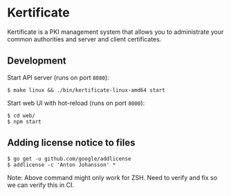 # Kertificate

Kertificate is a PKI management system that allows you to administrate your common authorities and server and client certificates.


## Development

Start API server (runs on port `8080`):

```shell
$ make linux && ./bin/kertificate-linux-amd64 start
```

Start web UI with hot-reload (runs on port `8000`):

```shell
$ cd web/
$ npm start
```


## Adding license notice to files

```shell
$ go get -u github.com/google/addlicense
$ addlicense -c 'Anton Johansson' *
```

Note: Above command might only work for ZSH. Need to verify and fix so we can verify this in CI.
